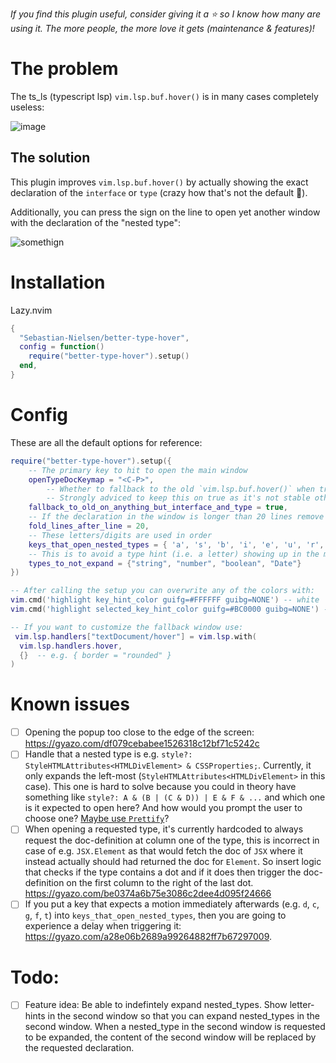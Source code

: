 *If you find this plugin useful, consider giving it a ⭐ so I know how many are using it. The more people, the more love it gets (maintenance & features)!*

# The problem

The ts_ls (typescript lsp) `vim.lsp.buf.hover()` is in many cases completely useless:

![image](https://github.com/user-attachments/assets/a30b638a-2d06-4861-9330-0375a2c4a828)

## The solution

This plugin improves `vim.lsp.buf.hover()` by actually showing the exact declaration of the `interface` or `type` (crazy how that's not the default 🤔). 

Additionally, you can press the sign on the line to open yet another window with the declaration of the "nested type":


![somethign](https://gyazo.com/7ea66b405b1999248e7e145dc90cdd5a.gif)

# Installation

Lazy.nvim
```lua
{
  "Sebastian-Nielsen/better-type-hover",
  config = function()
    require("better-type-hover").setup()
  end,
}
```

# Config

These are all the default options for reference:

```lua
require("better-type-hover").setup({
	-- The primary key to hit to open the main window
	openTypeDocKeymap = "<C-P>",
        -- Whether to fallback to the old `vim.lsp.buf.hover()` when triggered on anything but an interface or type.
        -- Strongly adviced to keep this on true as it's not stable otherwise.
	fallback_to_old_on_anything_but_interface_and_type = true,
	-- If the declaration in the window is longer than 20 lines remove all lines after the 20th line. 
	fold_lines_after_line = 20,
	-- These letters/digits are used in order
	keys_that_open_nested_types = { 'a', 's', 'b', 'i', 'e', 'u', 'r', 'x' },
	-- This is to avoid a type hint (i.e. a letter) showing up in the main window
	types_to_not_expand = {"string", "number", "boolean", "Date"}
})

-- After calling the setup you can overwrite any of the colors with: 
vim.cmd('highlight key_hint_color guifg=#FFFFFF guibg=NONE') -- white
vim.cmd('highlight selected_key_hint_color guifg=#BC0000 guibg=NONE') -- red 

-- If you want to customize the fallback window use:
 vim.lsp.handlers["textDocument/hover"] = vim.lsp.with(
  vim.lsp.handlers.hover,
  {}  -- e.g. { border = "rounded" }
)
```

# Known issues

- [ ] Opening the popup too close to the edge of the screen: https://gyazo.com/df079cebabee1526318c12bf71c5242c
- [ ] Handle that a nested type is e.g. `style?: StyleHTMLAttributes<HTMLDivElement> & CSSProperties;`. Currently, it only expands the left-most (`StyleHTMLAttributes<HTMLDivElement>` in this case). This one is hard to solve because you could in theory have something like `style?: A & (B | (C & D)) | E & F & ...` and which one is it expected to open here? And how would you prompt the user to choose one? 
[Maybe use `Prettify`](https://www.reddit.com/r/typescript/comments/1jf9zs1/how_to_get_useful_intellisense_for_complex_types/)?
- [ ] When opening a requested type, it's currently hardcoded to always request the doc-definition at column one of the type, this is incorrect in case of e.g. `JSX.Element` as that would fetch the doc of `JSX` where it instead actually should had returned the doc for `Element`. So insert logic that checks if the type contains a dot and if it does then trigger the doc-definition on the first column to the right of the last dot. https://gyazo.com/be0374a6b75e3086c2dee4d095f24666
- [ ] If you put a key that expects a motion immediately afterwards (e.g. `d`, `c`, `g`, `f`, `t`) into `keys_that_open_nested_types`, then you are going to experience a delay when triggering it: https://gyazo.com/a28e06b2689a99264882ff7b67297009. 

# Todo:

- [ ] Feature idea: Be able to indefintely expand nested_types. Show letter-hints in the second window so that you can expand nested_types in the second window. When a nested_type in the second window is requested to be expanded, the content of the second window will be replaced by the requested declaration. 
